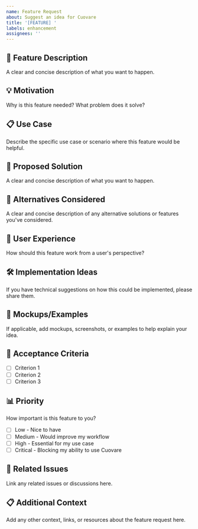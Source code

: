 ```yaml
---
name: Feature Request
about: Suggest an idea for Cuovare
title: '[FEATURE] '
labels: enhancement
assignees: ''
---
```


## 🚀 Feature Description
A clear and concise description of what you want to happen.

## 💡 Motivation
Why is this feature needed? What problem does it solve?

## 📋 Use Case
Describe the specific use case or scenario where this feature would be helpful.

## 🎯 Proposed Solution
A clear and concise description of what you want to happen.

## 🔄 Alternatives Considered
A clear and concise description of any alternative solutions or features you've considered.

## 📱 User Experience
How should this feature work from a user's perspective?

## 🛠️ Implementation Ideas
If you have technical suggestions on how this could be implemented, please share them.

## 📸 Mockups/Examples
If applicable, add mockups, screenshots, or examples to help explain your idea.

## 🎯 Acceptance Criteria
- [ ] Criterion 1
- [ ] Criterion 2
- [ ] Criterion 3

## 📊 Priority
How important is this feature to you?
- [ ] Low - Nice to have
- [ ] Medium - Would improve my workflow
- [ ] High - Essential for my use case
- [ ] Critical - Blocking my ability to use Cuovare

## 🔗 Related Issues
Link any related issues or discussions here.

## 📋 Additional Context
Add any other context, links, or resources about the feature request here.
